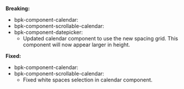 **Breaking:**

- bpk-component-calendar:
- bpk-component-scrollable-calendar:
- bpk-component-datepicker:
    - Updated calendar component to use the new spacing grid. This component will now appear larger in height.

**Fixed:**

- bpk-component-calendar:
- bpk-component-scrollable-calendar:
    - Fixed white spaces selection in calendar component. 
  

